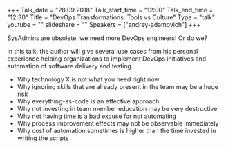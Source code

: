 +++
Talk_date = "28.09.2018"
Talk_start_time = "12:00"
Talk_end_time = "12:30"
Title = "DevOps Transformations: Tools vs Culture"
Type = "talk"
youtube = ""
slideshare = ""
Speakers = ["andrey-adamovich"]
+++

<p>SysAdmins are obsolete, we need more DevOps engineers! Or do we?</p>

<p>In this talk, the author will give several use cases from his personal experience helping organizations to implement DevOps initiatives and automation of software delivery and testing.</p>

<p>
<ul>
<li>Why technology X is not what you need right now</li>
<li>Why ignoring skills that are already present in the team may be a huge risk</li>
<li>Why everything-as-code is an effective approach</li>
<li>Why not investing in team member education may be very destructive</li>
<li>Why not having time is a bad excuse for not automating</li>
<li>Why process improvement effects may not be observable immediately</li>
<li>Why cost of automation sometimes is higher than the time invested in writing the scripts</li>
</ul>
</p>